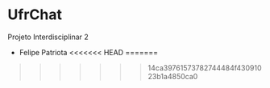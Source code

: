 # UfrChat

Projeto Interdisciplinar 2

- Felipe Patriota
<<<<<<< HEAD
=======

>>>>>>> 14ca39761573782744484f43091023b1a4850ca0
